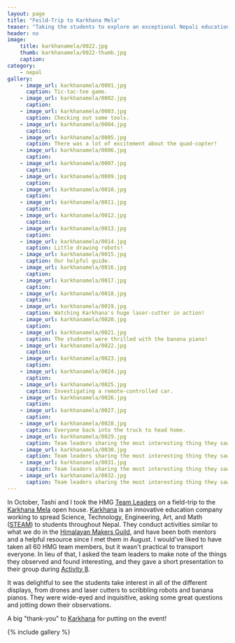 ```yaml
---
layout: page
title: "Feild-Trip to Karkhana Mela"
teaser: "Taking the students to explore an exceptional Nepali education company."
header: no
image: 
    title: karkhanamela/0022.jpg
    thumb: karkhanamela/0022-thumb.jpg
    caption: 
category:
    - nepal
gallery:
    - image_url: karkhanamela/0001.jpg
      caption: Tic-tac-toe game.
    - image_url: karkhanamela/0002.jpg
      caption: 
    - image_url: karkhanamela/0003.jpg
      caption: Checking out some tools.
    - image_url: karkhanamela/0004.jpg
      caption: 
    - image_url: karkhanamela/0005.jpg
      caption: There was a lot of excitement about the quad-copter!
    - image_url: karkhanamela/0006.jpg
      caption: 
    - image_url: karkhanamela/0007.jpg
      caption: 
    - image_url: karkhanamela/0009.jpg
      caption: 
    - image_url: karkhanamela/0010.jpg
      caption: 
    - image_url: karkhanamela/0011.jpg
      caption: 
    - image_url: karkhanamela/0012.jpg
      caption: 
    - image_url: karkhanamela/0013.jpg
      caption: 
    - image_url: karkhanamela/0014.jpg
      caption: Little drawing robots!
    - image_url: karkhanamela/0015.jpg
      caption: Our helpful guide.
    - image_url: karkhanamela/0016.jpg
      caption: 
    - image_url: karkhanamela/0017.jpg
      caption: 
    - image_url: karkhanamela/0018.jpg
      caption: 
    - image_url: karkhanamela/0019.jpg
      caption: Watching Karkhana's huge laser-cutter in action!
    - image_url: karkhanamela/0020.jpg
      caption: 
    - image_url: karkhanamela/0021.jpg
      caption: The students were thrilled with the banana piano!
    - image_url: karkhanamela/0022.jpg
      caption: 
    - image_url: karkhanamela/0023.jpg
      caption: 
    - image_url: karkhanamela/0024.jpg
      caption: 
    - image_url: karkhanamela/0025.jpg
      caption: Investigating a remote-controlled car.
    - image_url: karkhanamela/0026.jpg
      caption: 
    - image_url: karkhanamela/0027.jpg
      caption: 
    - image_url: karkhanamela/0028.jpg
      caption: Everyone back into the truck to head home.
    - image_url: karkhanamela/0029.jpg
      caption: Team leaders sharing the most interesting thing they saw at Karkhana Mela.
    - image_url: karkhanamela/0030.jpg
      caption: Team leaders sharing the most interesting thing they saw at Karkhana Mela.
    - image_url: karkhanamela/0031.jpg
      caption: Team leaders sharing the most interesting thing they saw at Karkhana Mela.
    - image_url: karkhanamela/0032.jpg
      caption: Team leaders sharing the most interesting thing they saw at Karkhana Mela.
---
```


In October, Tashi and I took the HMG [Team Leaders][] on a field-trip to the [Karkhana Mela][mela] open house. [Karkhana][] is an innovative education company working to spread Science, Technology, Engineering, Art, and Math ([STEAM][]) to students throughout Nepal. They conduct activities similar to what we do in the [Himalayan Makers Guild][HMG], and have been both mentors and a helpful resource since I met them in August. I would've liked to have taken all 60 HMG team members, but it wasn't practical to transport everyone. In lieu of that, I asked the team leaders to make note of the things they observed and found interesting, and they gave a short presentation to their group during [Activity 8][].

It was delightful to see the students take interest in all of the different displays, from drones and laser cutters to scribbling robots and banana pianos. They were wide-eyed and inquisitive, asking some great questions and jotting down their observations.

A big "thank-you" to [Karkhana][] for putting on the event!

{% include gallery %}

[Team Leaders]: /nepal/clubsetup/#3-selecting-and-training-student-leaders
[mela]: http://www.karkhana.asia/stories/karkhana-mela-where-it-all-came-together/
[Karkhana]: http://karkhana.asia/
[STEAM]: https://en.wikipedia.org/wiki/STEAM_fields
[Activity 8]: /activity8
[HMG]: /nepal/clubsetup